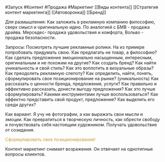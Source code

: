 #Запуск #Контент #Продажа #Маркетинг
[[Виды контента]]
[[Стратегия контент маркетинга]]
[[Автоворонка]]
[[Бренд]]

Для размышления:
Как заложить в рекламную компанию философию, сверх смысл и оригинальную идею. По аналогией с БМВ - продажа драйва. Мерседес- продажа удовольствия и комфорта, Вольво - продажа безопасности.

Запросы:
Посмотреть лучшие рекламные ролики. На из примере попробовать придумать свою.
Как предлагать не товар, а философию?
Как сделать предложение эмоционально насыщенным, интересным, оригинальным и не похожим на другие?
Как создать бренд? 
Как найти уникальность и свой стиль?
Как это воплотить в визуальные образы? 
Как преодолеть рекламную слепоту?
Как определить, найти, понять, сформулировать свое позиционирование на рынке? (уникальность)
Как рассказать о ценности бренда, предложения, услуги?
Как правильно и эффективно рассказать, донести выгоду предложения? Как это лучше сформулировать? Какими инструментами лучше воспользоваться?
Как эффектно представить свой продукт, предложение?
Как выделить его среди других?

Как вариант. Я учу не фотографии, а как выражать свои мысли и эмоции. Как превратиться в творческую личность, как обрести свободу и почувствовать себя настоящим художником. Получать удовольствие от созидания.

<span style='color:#c7952b'>Сформулировать свое позиционирование!</span>

Контент маркетинг снимает возражения. Он отвечает на однотипные вопросы клиентов.

